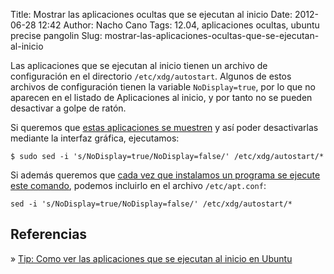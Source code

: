 Title: Mostrar las aplicaciones ocultas que se ejecutan al inicio
Date: 2012-06-28 12:42
Author: Nacho Cano
Tags: 12.04, aplicaciones ocultas, ubuntu precise pangolin
Slug: mostrar-las-aplicaciones-ocultas-que-se-ejecutan-al-inicio

Las aplicaciones que se ejecutan al inicio tienen un archivo de
configuración en el directorio `/etc/xdg/autostart`. Algunos de estos
archivos de configuración tienen la variable `NoDisplay=true`, por lo
que no aparecen en el listado de Aplicaciones al inicio, y por tanto no
se pueden desactivar a golpe de ratón.

Si queremos que [estas aplicaciones se muestren][] y así poder
desactivarlas mediante la interfaz gráfica, ejecutamos:

    $ sudo sed -i 's/NoDisplay=true/NoDisplay=false/' /etc/xdg/autostart/*

Si además queremos que [cada vez que instalamos un programa se ejecute
este comando][], podemos incluirlo en el archivo `/etc/apt.conf`:

    sed -i 's/NoDisplay=true/NoDisplay=false/' /etc/xdg/autostart/*

Referencias
-----------

» [Tip: Como ver las aplicaciones que se ejecutan al inicio en
Ubuntu][estas aplicaciones se muestren]

  [estas aplicaciones se muestren]: http://linuxzone.es/2012/06/07/tip-como-ver-las-aplicaciones-que-se-ejecutan-al-inicio-en-ubuntu/
    "estas aplicaciones se muestren"
  [cada vez que instalamos un programa se ejecute este comando]: http://linuxzone.es/2012/06/07/tip-como-ver-las-aplicaciones-que-se-ejecutan-al-inicio-en-ubuntu/#comment-23800
    "cada vez que instalamos un programa se ejecute este comando"
